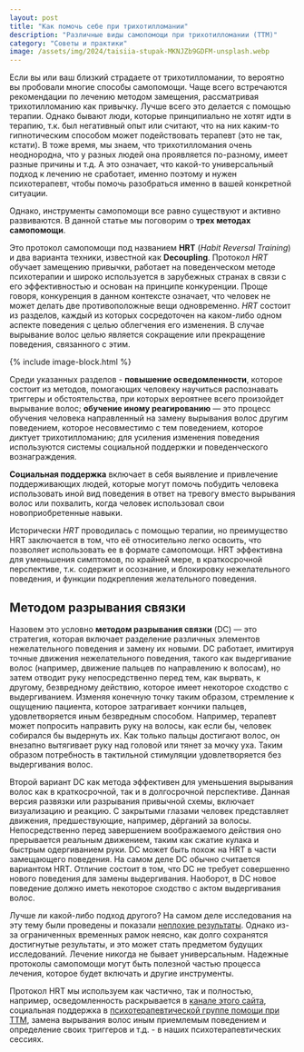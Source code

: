 ```yaml
---
layout: post
title: "Как помочь себе при трихотилломании"
description: "Различные виды самопомощи при трихотилломании (ТТМ)"
category: "Советы и практики"
image: /assets/img/2024/taisiia-stupak-MKNJZb9GDFM-unsplash.webp
---
```


Если вы или ваш близкий страдаете от трихотилломании, то вероятно вы пробовали многие способы самопомощи.
Чаще всего встречаются рекомендации по лечению методом замещения, рассматривая трихотилломанию как привычку. 
Лучше всего это делается с помощью терапии.
Однако бывают люди, которые принципиально не хотят идти в терапию, т.к. был негативный опыт или считают, 
что на них каким-то гипнотическим способом может подействовать терапевт (это не так, кстати).
В тоже время, мы знаем, что трихотилломания очень неоднородна, что у разных людей она проявляется по-разному, 
имеет разные причины и т.д. А это означает, что какой-то универсальный подход к лечению не сработает, 
именно поэтому и нужен психотерапевт, чтобы помочь разобраться именно в вашей конкретной ситуации.

Однако, инструменты самопомощи все равно существуют и активно развиваются. 
В данной статье мы поговорим о **трех методах самопомощи**.

Это протокол самопомощи под названием **HRT** (*Habit Reversal Training*) и два варианта техники, известной как **Decoupling**.
Протокол *HRT* обучает замещению привычки, работает на поведенческом методе психотерапии и широко 
используется в зарубежных странах в связи с его эффективностью и основан на принципе конкуренции.
Проще говоря, конкуренция в данном контексте означает, что человек не может делать две противоположные вещи одновременно. 
*HRT* состоит из разделов, каждый из которых сосредоточен на каком-либо одном аспекте поведения с целью облегчения 
его изменения. В случае вырывание волос целью является сокращение или прекращение поведения, связанного с этим.

{% include image-block.html %}


Среди указанных разделов - **повышение осведомленности**, которое состоит из методов, 
помогающих человеку научиться распознавать триггеры и обстоятельства, 
при которых вероятнее всего произойдет вырывание волос; **обучение иному реагированию** — это процесс обучения 
человека направленный на замену вырывания волос другим поведением, которое несовместимо с тем поведением, 
которое диктует трихотилломанию; для усиления изменения поведения используются системы социальной поддержки и поведенческого вознаграждения.

**Социальная поддержка** включает в себя выявление и привлечение поддерживающих людей, которые могут помочь 
побудить человека использовать иной вид поведения в ответ на тревогу вместо вырывания волос или похвалить, 
когда человек использовал свои новоприобретенные навыки.

Исторически *HRT* проводилась с помощью терапии, но преимущество HRT заключается в том, 
что её относительно легко освоить, что позволяет использовать ее в формате самопомощи. 
HRT эффективна для уменьшения симптомов, по крайней мере, в краткосрочной перспективе, т.к. содержит и осознание, 
и блокировку нежелательного поведения, и функции подкрепления желательного поведения.

## Методом разрывания связки
Назовем это условно **методом разрывания связки** (DC) — это стратегия, которая включает 
разделение различных элементов нежелательного поведения и замену их новыми. 
DC работает, имитируя точные движения нежелательного поведения, такого как выдергивание волос 
(например, движение пальцев по направлению к волосам), но затем отводит руку непосредственно перед тем, 
как вырвать, к другому, безвредному действию, которое имеет некоторое сходство с выдергиванием. 
Изменяя конечную точку таким образом, стремление к ощущению пациента, которое затрагивает кончики пальцев, 
удовлетворяется иным безвредным способом. Например, терапевт может попросить направить руку на волосы, 
как если бы, человек собирался бы выдернуть их. Как только пальцы достигают волос, 
он внезапно вытягивает руку над головой или тянет за мочку уха. 
Таким образом потребность в тактильной стимуляции удовлетворяется без выдергивания волос.

Второй вариант DC как метода эффективен для уменьшения вырывания волос как в краткосрочной, 
так и в долгосрочной перспективе. Данная версия развязки или разрывания привычной схемы, 
включает визуализацию и реакцию. С закрытыми глазами человек представляет движения, предшествующие,
например, дёрганий за волосы. Непосредственно перед завершением воображаемого действия оно прерывается реальным движением, 
таким как сжатие кулака и быстрым одергиванием руки. DC может быть похож на HRT в части замещающего поведения. 
На самом деле DC обычно считается вариантом HRT. Отличие состоит в том, что DC не требует совершенно 
нового поведения для замены выдергивания. Наоборот, в DC новое поведение должно иметь некоторое сходство с актом выдергивания волос.

Лучше ли какой-либо подход другого? На самом деле исследования на эту тему были проведены
и показали <a href="https://journals.sagepub.com/doi/full/10.1177/01454455211010707?rfr_dat=cr_pub++0pubmed&url_ver=Z39.88-2003&rfr_id=ori%3Arid%3Acrossref.org" rel="nofollow" target="_blank">неплохие результаты</a>.
Однако из-за ограниченных временных рамок неясно, как долго сохранятся достигнутые результаты, 
и это может стать предметом будущих исследований. Лечение никогда не бывает универсальным. 
Надежные протоколы самопомощи могут быть полезной частью процесса лечения, которое будет включать и другие инструменты.

Протокол HRT мы используем как частично, так и полностью, например, 
осведомленность раскрывается в <a href="https://t.me/ttm_help_ru" rel="nofollow" target="_blank">канале этого сайта</a>, 
социальная поддержка в <a href="https://t.me/+Iofg2iERjAlmMTQy" rel="nofollow" target="_blank">психотерапевтической группе помощи при ТТМ</a>, 
замена вырывания волос иным приемлемым поведением и определение своих триггеров и т.д. - в наших психотерапевтических сессиях.

